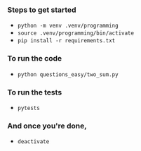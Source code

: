 ### Steps to get started
- `python -m venv .venv/programming`
- `source .venv/programming/bin/activate`
- `pip install -r requirements.txt`

### To run the code
-  `python questions_easy/two_sum.py`

### To run the tests
- `pytests`

### And once you're done,
- `deactivate`
